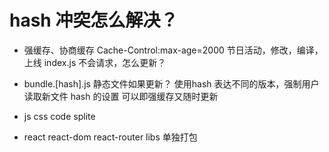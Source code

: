 # hash 冲突怎么解决？

- 强缓存、协商缓存
    Cache-Control:max-age=2000
    节日活动，修改，编译，上线
    index.js
    不会请求，怎么更新？

- bundle.[hash].js
    静态文件如果更新？
    使用hash 表达不同的版本，强制用户读取新文件
    hash 的设置 可以即强缓存又随时更新

- js css code splite
- react react-dom react-router libs 单独打包